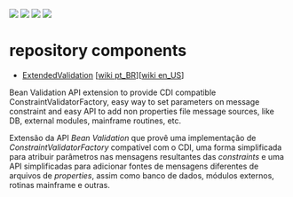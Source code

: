 
<a href="https://sonarcloud.io/dashboard?id=ldeitos_extendedValidation"><img src="https://sonarcloud.io/images/project_badges/sonarcloud-black.svg"/></a>
<a href="https://sonarcloud.io/dashboard?id=ldeitos_extendedValidation"><img src="https://sonarcloud.io/api/project_badges/quality_gate?project=ldeitos_extendedValidation"/></a>
<a href="https://sonarcloud.io/dashboard?id=ldeitos_extendedValidation"><img src="https://sonarcloud.io/api/project_badges/measure?project=ldeitos_extendedValidation&metric=coverage"/></a>
<a href="https://sonarcloud.io/dashboard?id=ldeitos_extendedValidation"><img src="https://sonarcloud.io/api/project_badges/measure?project=ldeitos_extendedValidation&metric=sqale_rating"/></a>


# repository components

- [ExtendedValidation](http://extendedvalidation.sourceforge.net/home.html) [[wiki pt_BR](https://github.com/ldeitos/repository/wiki/ExtendedValidation-pt_BR)][[wiki en_US](https://github.com/ldeitos/repository/wiki/ExtendedValidation-en_US)]

Bean Validation API extension to provide CDI compatible ConstraintValidatorFactory, easy way to set parameters on message constraint and easy API to add non properties file message sources, like DB, external modules, mainframe routines, etc.

Extensão da API *Bean Validation* que provê uma implementação de *ConstraintValidatorFactory* compatível com o CDI, uma forma simplificada para atribuir parâmetros nas mensagens resultantes das *constraints* e uma API simplificadas para adicionar fontes de mensagens diferentes de arquivos de *properties*, assim como banco de dados, módulos externos, rotinas mainframe e outras.
